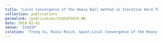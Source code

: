 ```yaml
---
title: "Local Convergence of the Heavy Ball method in Iterative Hard Thresholding for Low-Rank Matrix Completion"
collection: publications
permalink: /publication/ICASSP2019_HB
date: 2019-02-01
venue: 'ICASSP'
citation: 'Trung Vu, Raviv Raich. &quot;Local Convergence of the Heavy Ball method in Iterative Hard Thresholding for Low-Rank Matrix Completion,&quot; In Proceedings of 2019 IEEE International Conference on Acoustics Speech and Signal Processing (ICASSP), Brighton, UK, May 12-17, 2019.'
---
```

